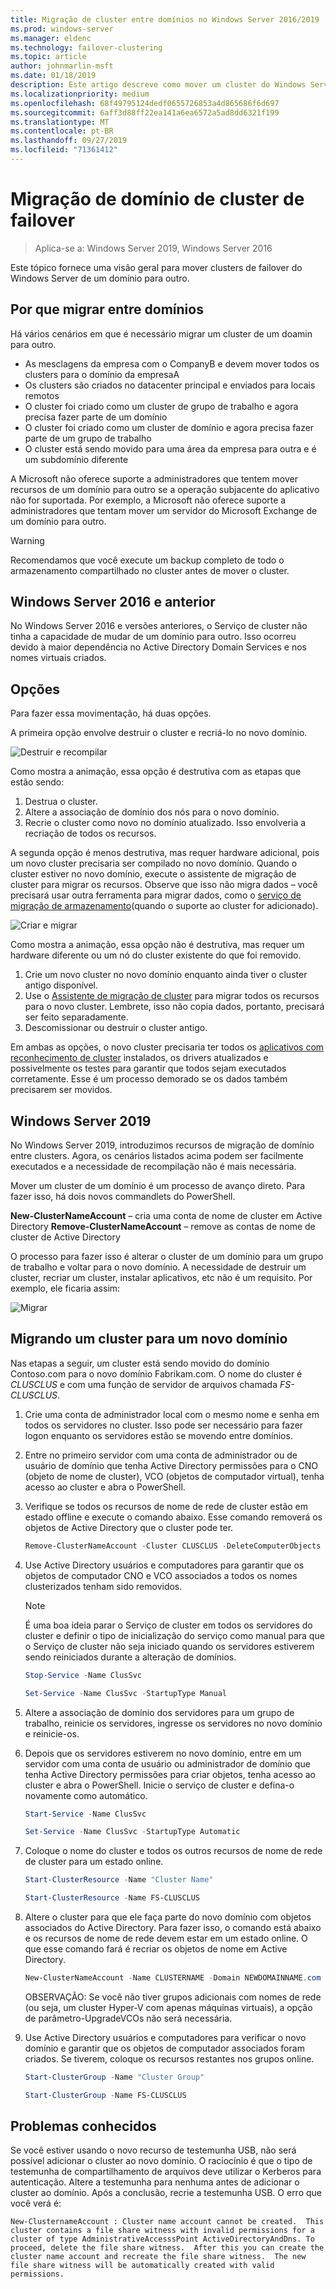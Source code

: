 ```yaml
---
title: Migração de cluster entre domínios no Windows Server 2016/2019
ms.prod: windows-server
ms.manager: eldenc
ms.technology: failover-clustering
ms.topic: article
author: johnmarlin-msft
ms.date: 01/18/2019
description: Este artigo descreve como mover um cluster do Windows Server 2019 de um domínio para outro
ms.localizationpriority: medium
ms.openlocfilehash: 68f49795124dedf0655726853a4d865686f6d697
ms.sourcegitcommit: 6aff3d88ff22ea141a6ea6572a5ad8dd6321f199
ms.translationtype: MT
ms.contentlocale: pt-BR
ms.lasthandoff: 09/27/2019
ms.locfileid: "71361412"
---
```

# <a name="failover-cluster-domain-migration"></a>Migração de domínio de cluster de failover

> Aplica-se a: Windows Server 2019, Windows Server 2016

Este tópico fornece uma visão geral para mover clusters de failover do Windows Server de um domínio para outro.

## <a name="why-migrate-between-domains"></a>Por que migrar entre domínios

Há vários cenários em que é necessário migrar um cluster de um doamin para outro.

- As mesclagens da empresa com o CompanyB e devem mover todos os clusters para o domínio da empresaA
- Os clusters são criados no datacenter principal e enviados para locais remotos
- O cluster foi criado como um cluster de grupo de trabalho e agora precisa fazer parte de um domínio
- O cluster foi criado como um cluster de domínio e agora precisa fazer parte de um grupo de trabalho
- O cluster está sendo movido para uma área da empresa para outra e é um subdomínio diferente

A Microsoft não oferece suporte a administradores que tentem mover recursos de um domínio para outro se a operação subjacente do aplicativo não for suportada. Por exemplo, a Microsoft não oferece suporte a administradores que tentam mover um servidor do Microsoft Exchange de um domínio para outro.

   > [!WARNING]
   > Recomendamos que você execute um backup completo de todo o armazenamento compartilhado no cluster antes de mover o cluster.

## <a name="windows-server-2016-and-earlier"></a>Windows Server 2016 e anterior

No Windows Server 2016 e versões anteriores, o Serviço de cluster não tinha a capacidade de mudar de um domínio para outro.  Isso ocorreu devido à maior dependência no Active Directory Domain Services e nos nomes virtuais criados.   

## <a name="options"></a>Opções

Para fazer essa movimentação, há duas opções.

A primeira opção envolve destruir o cluster e recriá-lo no novo domínio.

![Destruir e recompilar](media/Cross-Domain-Cluster-Migration/Cross-Cluster-Domain-Migration-1.gif)

Como mostra a animação, essa opção é destrutiva com as etapas que estão sendo:

1. Destrua o cluster.
2. Altere a associação de domínio dos nós para o novo domínio.
3. Recrie o cluster como novo no domínio atualizado.  Isso envolveria a recriação de todos os recursos.

A segunda opção é menos destrutiva, mas requer hardware adicional, pois um novo cluster precisaria ser compilado no novo domínio.  Quando o cluster estiver no novo domínio, execute o assistente de migração de cluster para migrar os recursos. Observe que isso não migra dados – você precisará usar outra ferramenta para migrar dados, como o [serviço de migração de armazenamento](../storage/storage-migration-service/overview.md)(quando o suporte ao cluster for adicionado).

![Criar e migrar](media/Cross-Domain-Cluster-Migration/Cross-Cluster-Domain-Migration-2.gif)

Como mostra a animação, essa opção não é destrutiva, mas requer um hardware diferente ou um nó do cluster existente do que foi removido.

1. Crie um novo cluster no novo domínio enquanto ainda tiver o cluster antigo disponível.
2. Use o [Assistente de migração de cluster](https://docs.microsoft.com/previous-versions/windows/it-pro/windows-server-2008-R2-and-2008/cc754481(v=ws.10)) para migrar todos os recursos para o novo cluster. Lembrete, isso não copia dados, portanto, precisará ser feito separadamente.
3. Descomissionar ou destruir o cluster antigo.

Em ambas as opções, o novo cluster precisaria ter todos os [aplicativos com reconhecimento de cluster](https://technet.microsoft.com/aa369082(v=vs.90)) instalados, os drivers atualizados e possivelmente os testes para garantir que todos sejam executados corretamente.  Esse é um processo demorado se os dados também precisarem ser movidos.

## <a name="windows-server-2019"></a>Windows Server 2019

No Windows Server 2019, introduzimos recursos de migração de domínio entre clusters.  Agora, os cenários listados acima podem ser facilmente executados e a necessidade de recompilação não é mais necessária.  

Mover um cluster de um domínio é um processo de avanço direto. Para fazer isso, há dois novos commandlets do PowerShell.

**New-ClusterNameAccount** – cria uma conta de nome de cluster em Active Directory **Remove-ClusterNameAccount** – remove as contas de nome de cluster de Active Directory

O processo para fazer isso é alterar o cluster de um domínio para um grupo de trabalho e voltar para o novo domínio.  A necessidade de destruir um cluster, recriar um cluster, instalar aplicativos, etc não é um requisito. Por exemplo, ele ficaria assim:

![Migrar](media/Cross-Domain-Cluster-Migration/Cross-Cluster-Domain-Migration-3.gif)

## <a name="migrating-a-cluster-to-a-new-domain"></a>Migrando um cluster para um novo domínio

Nas etapas a seguir, um cluster está sendo movido do domínio Contoso.com para o novo domínio Fabrikam.com.  O nome do cluster é *CLUSCLUS* e com uma função de servidor de arquivos chamada *FS-CLUSCLUS*.

1. Crie uma conta de administrador local com o mesmo nome e senha em todos os servidores no cluster.  Isso pode ser necessário para fazer logon enquanto os servidores estão se movendo entre domínios.
2. Entre no primeiro servidor com uma conta de administrador ou de usuário de domínio que tenha Active Directory permissões para o CNO (objeto de nome de cluster), VCO (objetos de computador virtual), tenha acesso ao cluster e abra o PowerShell.
3. Verifique se todos os recursos de nome de rede de cluster estão em estado offline e execute o comando abaixo.  Esse comando removerá os objetos de Active Directory que o cluster pode ter.

   ```PowerShell
   Remove-ClusterNameAccount -Cluster CLUSCLUS -DeleteComputerObjects
   ```
4. Use Active Directory usuários e computadores para garantir que os objetos de computador CNO e VCO associados a todos os nomes clusterizados tenham sido removidos.

   > [!NOTE]
   > É uma boa ideia parar o Serviço de cluster em todos os servidores do cluster e definir o tipo de inicialização do serviço como manual para que o Serviço de cluster não seja iniciado quando os servidores estiverem sendo reiniciados durante a alteração de domínios.

   ```PowerShell
   Stop-Service -Name ClusSvc

   Set-Service -Name ClusSvc -StartupType Manual
   ```

5. Altere a associação de domínio dos servidores para um grupo de trabalho, reinicie os servidores, ingresse os servidores no novo domínio e reinicie-os.
6. Depois que os servidores estiverem no novo domínio, entre em um servidor com uma conta de usuário ou administrador de domínio que tenha Active Directory permissões para criar objetos, tenha acesso ao cluster e abra o PowerShell. Inicie o serviço de cluster e defina-o novamente como automático.

   ```PowerShell
   Start-Service -Name ClusSvc

   Set-Service -Name ClusSvc -StartupType Automatic
   ```
7. Coloque o nome do cluster e todos os outros recursos de nome de rede de cluster para um estado online.

   ```PowerShell
   Start-ClusterResource -Name "Cluster Name"

   Start-ClusterResource -Name FS-CLUSCLUS
   ```

8. Altere o cluster para que ele faça parte do novo domínio com objetos associados do Active Directory. Para fazer isso, o comando está abaixo e os recursos de nome de rede devem estar em um estado online.  O que esse comando fará é recriar os objetos de nome em Active Directory.

   ```PowerShell
   New-ClusterNameAccount -Name CLUSTERNAME -Domain NEWDOMAINNAME.com -UpgradeVCOs
   ```

    OBSERVAÇÃO:  Se você não tiver grupos adicionais com nomes de rede (ou seja, um cluster Hyper-V com apenas máquinas virtuais), a opção de parâmetro-UpgradeVCOs não será necessária.

9. Use Active Directory usuários e computadores para verificar o novo domínio e garantir que os objetos de computador associados foram criados. Se tiverem, coloque os recursos restantes nos grupos online.

   ```PowerShell
   Start-ClusterGroup -Name "Cluster Group"

   Start-ClusterGroup -Name FS-CLUSCLUS
   ```

## <a name="known-issues"></a>Problemas conhecidos

Se você estiver usando o novo recurso de testemunha USB, não será possível adicionar o cluster ao novo domínio.  O raciocínio é que o tipo de testemunha de compartilhamento de arquivos deve utilizar o Kerberos para autenticação.  Altere a testemunha para nenhuma antes de adicionar o cluster ao domínio.  Após a conclusão, recrie a testemunha USB.  O erro que você verá é:

```
New-ClusternameAccount : Cluster name account cannot be created.  This cluster contains a file share witness with invalid permissions for a cluster of type AdministrativeAccesssPoint ActiveDirectoryAndDns. To proceed, delete the file share witness.  After this you can create the cluster name account and recreate the file share witness.  The new file share witness will be automatically created with valid permissions.
```

